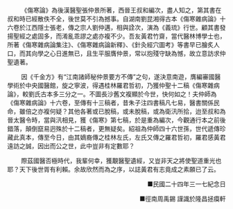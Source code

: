 <p>&emsp;&emsp;
《傷寒論》為後漢醫聖張仲景所著，西晉王叔和編次，盡人知之，第其書在叔和時已經散佚不全，後世莫不引為撼事。自湖南劉昆湘得古本《傷寒雜病論》十六卷於江西隱士張老，傳之宗人劉仲邁，相與詮次，演為《義琉》行世。顧其書發揚聖經之處固多，而淆亂乖謬之處亦複不少。吾友黃君竹齋，當代醫林博學士也，所著《傷寒雜病論集注》、《傷寒雜病論新釋》、《針灸經穴圖考》等書早已膾炙人口，而其向學之心日進無已，且生平服膺仲景，常以抱殘守缺為憾，故立意訪求仲聖遺著。
</p>
<p>&emsp;&emsp;
因《千金方》有“江南諸師秘仲景要方不傳”之句，遂決意南遊，膺編審國醫學術於中央國醫館，旋之寧波，得遇桂林羅君哲初，乃獲仲聖十二稿《傷寒雜病論》，較劉氏古本多三分之一。不圖長沙舊文複顯於今世，快何如之！夫仲師為《傷寒雜病論》十六卷，至傳有十三稿者，昔朱子注四書稿凡七易，醫書關係民命，雖倍之亦複何疑？其他各著或已脫稿，或未脫稿，或為衛汛所拾，迨至叔和為晉太醫令時，當與汛相見，獲《傷寒》第七稿，於是重為編次，今觀通行本之前後錯落，顛倒竄易迥殊於十二稿者，更無疑矣。紹祖為仲師四十六世孫，世代遞傳珍藏此真本，傳至今日，由其嫡裔傳之桂林左氏，左氏又傳之羅君哲初，羅君感黃君遠訪之誠，因出而公之世，此中豈非有定數耶？
</p>
<p>&emsp;&emsp;
際茲國醫否極時代，我輩何幸，獲覯醫聖遺經，又豈非天之將使聖道重光也耶？天下後世胥有利賴。余故欣然而為之序，以誌黃君有志竟成之素願已了云。 
</p>
<p align="right">
■民國二十四年三一七紀念日
</p>
<p align="right">
■徑南周禹錫 謹識於隆昌拯瘼軒
</p>



